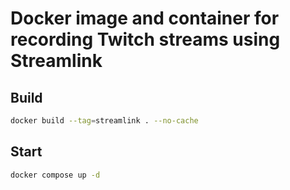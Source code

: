 # Docker image and container for recording Twitch streams using Streamlink

## Build

```bash
docker build --tag=streamlink . --no-cache
```
## Start

```bash
docker compose up -d
```
